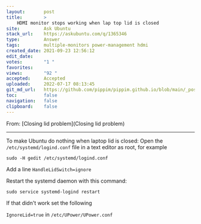 ```yaml
---
layout:       post
title:        >
    HDMI monitor stops working when lap top lid is closed
site:         Ask Ubuntu
stack_url:    https://askubuntu.com/q/1365346
type:         Answer
tags:         multiple-monitors power-management hdmi
created_date: 2021-09-23 12:56:12
edit_date:    
votes:        "1 "
favorites:    
views:        "92 "
accepted:     Accepted
uploaded:     2022-07-17 08:13:45
git_md_url:   https://github.com/pippim/pippim.github.io/blob/main/_posts/2021/2021-09-23-HDMI-monitor-stops-working-when-lap-top-lid-is-closed.md
toc:          false
navigation:   false
clipboard:    false
---
```


From: [Closing lid problem](Closing lid problem)


----------


To make Ubuntu do nothing when laptop lid is closed:
Open the `/etc/systemd/logind.conf` file in a text editor as root, for example

`sudo -H gedit /etc/systemd/logind.conf`

Add a line `HandleLidSwitch=ignore`

Restart the systemd daemon with this command:

`sudo service systemd-logind restart`

If that didn't work set the following

`IgnoreLid=true` in `/etc/UPower/UPower.conf`

